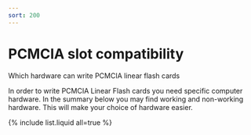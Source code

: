 ```yaml
---
sort: 200
---
```

# PCMCIA slot compatibility

Which hardware can write PCMCIA linear flash cards

In order to write PCMCIA Linear Flash cards you need specific computer hardware. In the summary below you may find working and non-working hardware. This will make your choice of hardware easier.


{% include list.liquid all=true %}